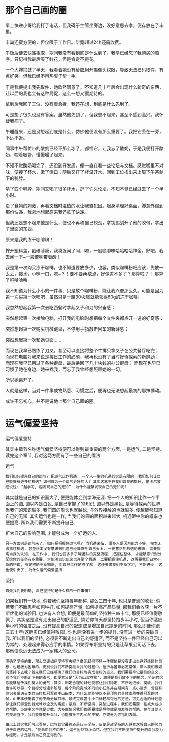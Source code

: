 # 那个自己画的圈

早上快递小哥给我打了电话，但我碍于主管坐旁边，没好意思去拿，便存放在了丰巢。

丰巢还蛮方便的，但仅限于工作日。毕竟超过24h还需收费。

午饭后便去快递柜取，期间我没有看到底是什么到了，我早已经忘了我购买的顺序。只记得我最后买了鲜花，但是肯定不是花。

一个大婶捣鼓了半天，我看着她没有给应用开摄像头权限，导致无法扫码取件，有点好笑。但我已经不再热衷于帮一手。

于是我便提出我先取件，她欣然同意了。不知道几十年后会出现什么新奇的东西，让以后的我也会有这种局促，这么一想又蛮期待的。

拿到后我回了工位，没有着急拆，我还在想，到底是什么先到了。

可是想了很久也没有答案，虽然他先到了，但我想不起来，甚至不感到高兴。我怀疑我病了。

午睡醒来，还是没想起到底是什么，仿佛他便没有那么重要了。我把它丢在一旁，不远不近。

同事中午帮忙带的酸奶已经不那么冰了，都怪它，让我忘了酸奶，于是我便打开酸奶，咬着吸管，慢慢嘬了起来。

不知不觉酸奶喝完了，还没到开发周，便一直在看一些论坛与文档。感觉嘴里不对味，便接了杯水，漱了漱口；随后又打了杯温开水，回到工位掏出来上周下午茶剩下的鸭脖。

啃了四个鸭脖，期间又喝了很多杯水，逛了许久论坛，不知不觉已经过去了一个半小时。

没了食物的刺激，再看文档时温热的水让我直犯困。起身清理好桌面，脚意外踢到那份快递，我忽地想起原来我还拿了快递。

但我还是想不起来他是什么，便也不再和自己较劲，拿钥匙划开了他的胶带，拿出了里面的东西。

原来是我的冻干咖啡粉！

拧开塑料盖，戳破薄膜，我凑近闻了闻，嗯，一股咖啡味哈哈哈哈神金。好吧，我去闻一下~一股苦味带着酸！

我是第一次购买冻干咖啡，也不知道要放多少，也罢，类似咖啡粉吧应该，先放一丢丢，接水，小咪一口，嗯~？！要不要再放点，好像差不多了？那算啦？！
那算了吧哈哈哈

我不知道为什么小小的一件事、只是放个咖啡粉，能让我兴奋那么久。可能是因为第一次买第一次喝吧，虽然只是一罐30块钱就能获得80g的冻干咖啡。

我忽然想起我第一次去吃西餐时拿起叉子和刀的兴奋感；

突然想起第一次接触电脑，打开我的电脑时想把每个文件夹都点开一遍的好奇感；

突然想起第一次购买机械键盘，不停用手指敲击回车的新鲜感；

突然想起第一次和她见面......

而现在我早已熟练了刀叉，甚至可以直接将整个牛排只拿叉子在公共餐厅吃完；
而现在电脑对我来说是每日工作的必须，我再也没有了当时好奇探索的新鲜劲；
而现在我早已用过了各种键盘，最后换回了几十块钱的办公键盘；
而现在也早已习惯了她在身边、她来找我，而忘了我曾经想照顾她的一切。

所以她离开了。

人就是这样，当对一件事或物熟悉、习惯之后，便再也无法想起最初的那抹悸动。

或许不忘初心，并不是说地上那个自己画的圈。



# 运气偏爱坚持


运气偏爱坚持

其实由章节名称运气偏爱坚持便可以得到最重要的两个方面, 一是运气, 二是坚持. 读完这个章节, 我对这两方面有了一些自己的看法

运气

    我们如何提升自己的运气? 把运气比作机遇, 一个人一生的机遇其实是有限的, 我们如何让自己能够有更多的机遇? 如何成为一个运气更好的人? 其实这离不开我们自我的提升, 笛卡尔曾经说过: “越学习, 越发现自己的无知”. 为什么能够发现自己的无知呢?
其实就是自己的知识面大了, 便更能体会到学海无涯. 把一个人的知识比作一个平面上的圆, 圆以内是白色, 是自己掌握了的知识, 圆以外是黑色, 是等待探索的世界. 当我们的知识越多, 我们圆的周长也就越长, 与外界接触的也就越多, 便越能够知道自己的无知. 其实运气也是一样, 当我们的圆的面积越来越大, 机遇砸中你的概率也便提高. 所以我们需要不断提升自己,

扩大自己的影响范围, 才能够成为一个好运的人.

    另一方面则是运气来了, 如何把把握住运气呢? 当机遇来临, 很多人便因为能力不够, 根本无法抓住机遇, 甚至根本没有意识到机遇已经降临到自己头上. 一要意识到机遇的来临, 需要提高自我的认知, 在工作中, 我们也要多多了解团队的完整流程, 把握住整体, 才能够意识到分配给你的任务有多重要, 才能够意识到这也许是个机遇. 二要把握住机遇, 这需要我们日常不断的积累, 有足够的专业知识, 对自己工作足够了解, 这便要求我们不断学习, 不断进步. 这也便引出了, 为什么运气偏爱坚持.

坚持

    首先我们要明确, 自己坚持的是什么样的一件事情?
如果我们有一块地, 倘若我们坚持每年都种, 那么三四十年, 也只是普通的收获; 倘若我们不断思考如何种好, 如何提高产量, 如何提高产品质量, 那我们会收获一片不断优化的试验田. 也许有人会想, 即便是最简单的坚持种三四十年, 那便已经值得敬佩了, 其实这是没有走出自己的舒适区, 倘若你每天都坚持跑步半小时, 但当你适应半小时的强度之后, 没有提高自己的配速或是增加自己跑步的时间, 那么即便你跑三五十年(这确实已经值得敬佩), 你也是没有进一步的提升, 没有进一步的突破自我. 所以我们的坚持, 必须要不断走出自己的舒适区, 而不是坚持一件已经自己习以为常的、处理起来得心应手的事情。如果乔布斯坚持的只是让苹果公司活下去， 那他便永远无法成为一家伟大的公司。

    明确了坚持的事，那么又该如何坚持下去呢？毫无疑问坚持一件哪怕是没有走出自己舒适区的目标，也是极为困难的，更别说我们不断突破自我的过程中，挫折与苦难必定常伴，那么我们该如何坚持下去呢？首先我们已经明确了我们的目标与完成目标的意义，我们需要牢记最终的意义，给予我们不断走下去的勇气，即便意义是‘因为山就在那’，即便是我们放不下的执念，坚定的信念能够给予我们莫大的勇气；其次，制定合理的计划能够让我们稳定、不断地进步、突破，我们也许可以将一个目标分成诸多阶段，每个阶段完成不同的小任务并在期间有一点小进步，曾经有位记者采访日本的马拉松冠军选手山田本，为什么他能够以不是顶尖的身体素质夺得冠军的时候，山田本便揭露了他不断分解目标，最终完成各个小目标轻松夺冠的方法，可见合适的计划能够让我们攀登到目光难以企及的高度；最后，不断坚持、突破过程中，我们还需要一些或大或小的帮助，英雄主义毕竟是少数，大多数情况我们都需要或是导师或是朋友等的帮助，在与其他人的交流当中，我们能够提升自我，也能够抚平内心的不安，亦或是为你指明方向。

    由以上其实我们可以看见，运气其实最终还是归于坚持，反倒是越坚持的人越喜欢将自己的努力归于自己的运气。‘我命由我不由天’，运气固然锦上添花，但在我们不断坚持中提升的自我能力与经历，才是最后自己真正得到的。
